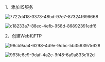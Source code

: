 1、添加IIS服务

![7722d418-3373-48bd-97e7-87324f696668](file:///C:/Typedown/7722d418-3373-48bd-97e7-87324f696668.png)

![c18233a7-88ec-4efb-958d-86892391edf6](file:///C:/Typedown/c18233a7-88ec-4efb-958d-86892391edf6.png)





2、创建Web和FTP



![99cb9aa4-6298-4d9e-9d5c-5b3593975628](file:///C:/Typedown/99cb9aa4-6298-4d9e-9d5c-5b3593975628.png)

![993fe6c9-9daf-4a2e-9f48-6a9a833c1f2d](file:///C:/Typedown/993fe6c9-9daf-4a2e-9f48-6a9a833c1f2d.png)


